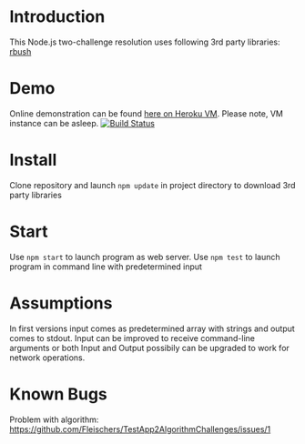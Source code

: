 Introduction
===========
This Node.js two-challenge resolution uses following 3rd party libraries:
[rbush](https://github.com/mourner/rbush)

Demo
======
Online demonstration can be found [here on Heroku VM](http://testapp2algorithmchallenges.herokuapp.com/). Please note, VM instance can be asleep.
[![Build Status](https://travis-ci.org/Fleischers/TestApp2AlgorithmChallenges.svg?branch=master)](https://travis-ci.org/Fleischers/TestApp2AlgorithmChallenges)

Install
=======
Clone repository and launch
`npm update` in project directory to download 3rd party libraries

Start
========
Use `npm start` to launch program as web server.
Use `npm test` to launch program in command line with predetermined input

Assumptions
============
In first versions input comes as predetermined array with strings and output comes to stdout. Input can be improved to receive command-line arguments or both Input and Output possibily can be upgraded to work for network operations.

Known Bugs
============
Problem with algorithm: https://github.com/Fleischers/TestApp2AlgorithmChallenges/issues/1
